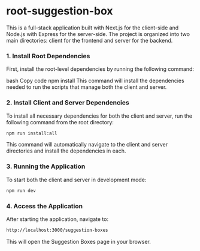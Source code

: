 # root-suggestion-box

This is a full-stack application built with Next.js for the client-side and Node.js with Express for the server-side. The project is organized into two main directories: client for the frontend and server for the backend.

### 1. Install Root Dependencies

First, install the root-level dependencies by running the following command:

bash
Copy code
npm install
This command will install the dependencies needed to run the scripts that manage both the client and server.

### 2. Install Client and Server Dependencies

To install all necessary dependencies for both the client and server, run the following command from the root directory:

```bash
npm run install:all
```

This command will automatically navigate to the client and server directories and install the dependencies in each.

### 3. Running the Application

To start both the client and server in development mode:

```bash
npm run dev
```

### 4. Access the Application

After starting the application, navigate to:

```bash
http://localhost:3000/suggestion-boxes
```

This will open the Suggestion Boxes page in your browser.

